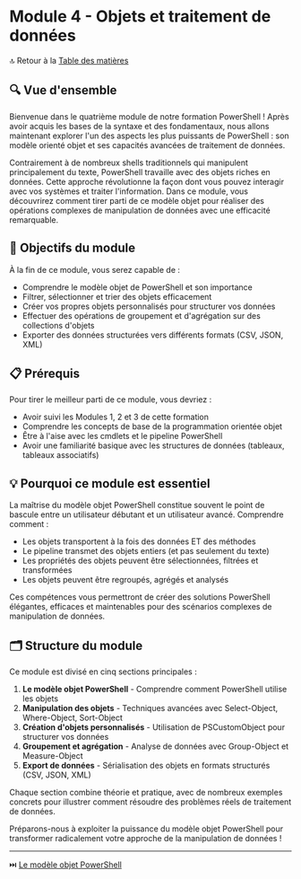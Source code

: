 # Module 4 - Objets et traitement de données

🔝 Retour à la [Table des matières](/SOMMAIRE.md)

## 🔍 Vue d'ensemble

Bienvenue dans le quatrième module de notre formation PowerShell ! Après avoir acquis les bases de la syntaxe et des fondamentaux, nous allons maintenant explorer l'un des aspects les plus puissants de PowerShell : son modèle orienté objet et ses capacités avancées de traitement de données.

Contrairement à de nombreux shells traditionnels qui manipulent principalement du texte, PowerShell travaille avec des objets riches en données. Cette approche révolutionne la façon dont vous pouvez interagir avec vos systèmes et traiter l'information. Dans ce module, vous découvrirez comment tirer parti de ce modèle objet pour réaliser des opérations complexes de manipulation de données avec une efficacité remarquable.

## 🎯 Objectifs du module

À la fin de ce module, vous serez capable de :

- Comprendre le modèle objet de PowerShell et son importance
- Filtrer, sélectionner et trier des objets efficacement
- Créer vos propres objets personnalisés pour structurer vos données
- Effectuer des opérations de groupement et d'agrégation sur des collections d'objets
- Exporter des données structurées vers différents formats (CSV, JSON, XML)

## 📋 Prérequis

Pour tirer le meilleur parti de ce module, vous devriez :

- Avoir suivi les Modules 1, 2 et 3 de cette formation
- Comprendre les concepts de base de la programmation orientée objet
- Être à l'aise avec les cmdlets et le pipeline PowerShell
- Avoir une familiarité basique avec les structures de données (tableaux, tableaux associatifs)

## 💡 Pourquoi ce module est essentiel

La maîtrise du modèle objet PowerShell constitue souvent le point de bascule entre un utilisateur débutant et un utilisateur avancé. Comprendre comment :

- Les objets transportent à la fois des données ET des méthodes
- Le pipeline transmet des objets entiers (et pas seulement du texte)
- Les propriétés des objets peuvent être sélectionnées, filtrées et transformées
- Les objets peuvent être regroupés, agrégés et analysés

Ces compétences vous permettront de créer des solutions PowerShell élégantes, efficaces et maintenables pour des scénarios complexes de manipulation de données.

## 🗂️ Structure du module

Ce module est divisé en cinq sections principales :

1. **Le modèle objet PowerShell** - Comprendre comment PowerShell utilise les objets
2. **Manipulation des objets** - Techniques avancées avec Select-Object, Where-Object, Sort-Object
3. **Création d'objets personnalisés** - Utilisation de PSCustomObject pour structurer vos données
4. **Groupement et agrégation** - Analyse de données avec Group-Object et Measure-Object
5. **Export de données** - Sérialisation des objets en formats structurés (CSV, JSON, XML)

Chaque section combine théorie et pratique, avec de nombreux exemples concrets pour illustrer comment résoudre des problèmes réels de traitement de données.

Préparons-nous à exploiter la puissance du modèle objet PowerShell pour transformer radicalement votre approche de la manipulation de données !

---

⏭️ [Le modèle objet PowerShell](/03-objets-donnees/01-modele-objet.md)
